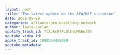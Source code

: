 ```yaml
---
layout: post
title: "The latest update on the AEW/MJF situation"
date: 2022-05-29
categories: alliance-pro-wrestling-network
author: lewis-carlan
spotify_track_id: 7tApKcR7FLOlhvUMAEuJ95
youtube_video_id: 
apple_track_id: 1000564436860
youtube_metadata: 
---
```

